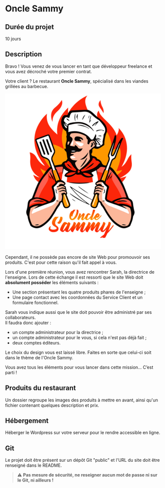 # Oncle Sammy

## Durée du projet

10 jours

## Description

Bravo ! Vous venez de vous lancer en tant que développeur freelance et vous avez décroché votre premier contrat.

Votre client ? Le restaurant **Oncle Sammy**, spécialisé dans les viandes grillées au barbecue.

![Oncle Sammy](logo.jpg)

Cependant, il ne possède pas encore de site Web pour promouvoir ses produits. C'est pour cette raison qu'il fait appel à vous.

Lors d'une première réunion, vous avez rencontrer Sarah, la directrice de l'enseigne. Lors de cette échange il est ressorti que le site Web doit **absolument posséder** les éléments suivants :

* Une section présentant les quatre produits phares de l'enseigne ;
* Une page contact avec les coordonnées du Service Client et un formulaire fonctionnel.

Sarah vous indique aussi que le site doit pouvoir être administré par ses collaborateurs.  
Il faudra donc ajouter :

* un compte administrateur pour la directrice ;
* un compte administrateur pour le vous, si cela n'est pas déjà fait ;
* deux comptes éditeurs.

Le choix du design vous est laissé libre. Faites en sorte que celui-ci soit dans le thème de l'Oncle Sammy.

Vous avez tous les éléments pour vous lancer dans cette mission… C’est parti !

## Produits du restaurant

Un dossier regroupe les images des produits à mettre en avant, ainsi qu'un fichier contenant quelques description et prix.

## Hébergement

Héberger le Wordpress sur votre serveur pour le rendre accessible en ligne.

## Git

Le projet doit être présent sur un dépôt Git "public" et l'URL du site doit être renseigné dans le README.

> :warning: **Pas mesure de sécurité, ne reseigner aucun mot de passe ni sur le Git, ni ailleurs !**
